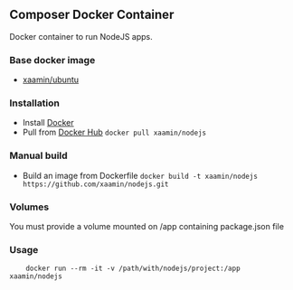 ## Composer Docker Container
Docker container to run NodeJS apps.

### Base docker image
* [xaamin/ubuntu](https://registry.hub.docker.com/r/xaamin/ubuntu)

### Installation
* Install [Docker](https://www.docker.com)
* Pull from [Docker Hub](https://hub.docker.com/r/xaamin/nodejs) `docker pull xaamin/nodejs`

### Manual build
* Build an image from Dockerfile `docker build -t xaamin/nodejs https://github.com/xaamin/nodejs.git`

### Volumes
You must provide a volume mounted on /app containing package.json file

### Usage

```	
	docker run --rm -it -v /path/with/nodejs/project:/app xaamin/nodejs
```